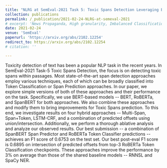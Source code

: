 ```yaml
---
title: "NLRG at SemEval-2021 Task 5: Toxic Spans Detection Leveraging BERT-based Token Classification and Span Prediction Techniques"
collection: publications
permalink: /_publication/2021-02-24-NLRG-at-semeval-2021
# excerpt: 'News Propaganda, High granularity, Imbalanced Classification, Contextual Embeddings'
date: 2021-02-24
venue: 'SemEval'
paperurl: 'https://arxiv.org/abs/2102.12254'
redirect_to: https://arxiv.org/abs/2102.12254
# citation: ''

---
```

Toxicity detection of text has been a popular NLP task in the recent years. In SemEval-2021 Task-5 Toxic Spans Detection, the focus is on detecting toxic spans within passages. Most state-of-the-art span detection approaches employ various techniques, each of which can be broadly classified into Token Classification or Span Prediction approaches. In our paper, we explore simple versions of both of these approaches and their performance on the task. Specifically, we use BERT-based models -- BERT, RoBERTa, and SpanBERT for both approaches. We also combine these approaches and modify them to bring improvements for Toxic Spans prediction. To this end, we investigate results on four hybrid approaches -- Multi-Span, Span+Token, LSTM-CRF, and a combination of predicted offsets using union/intersection. Additionally, we perform a thorough ablative analysis and analyze our observed results. Our best submission -- a combination of SpanBERT Span Predictor and RoBERTa Token Classifier predictions -- achieves an F1 score of 0.6753 on the test set. Our best post-eval F1 score is 0.6895 on intersection of predicted offsets from top-3 RoBERTa Token Classification checkpoints. These approaches improve the performance by 3% on average than those of the shared baseline models -- RNNSL and SpaCy NER.